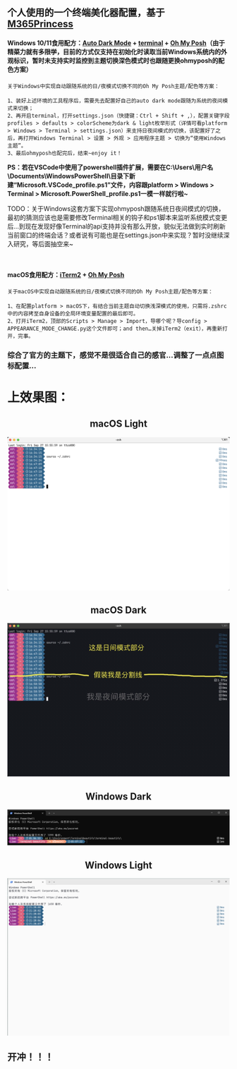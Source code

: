 ## 个人使用的一个终端美化器配置，基于[M365Princess](https://github.com/JanDeDobbeleer/oh-my-posh/blob/main/themes/M365Princess.omp.json)

#### Windows 10/11食用配方：[Auto Dark Mode](https://apps.microsoft.com/detail/xp8jk4hzbvf435) + [terminal](https://github.com/microsoft/terminal) + [Oh My Posh](https://ohmyposh.dev/)（由于精~~菜~~力~~就~~有~~多~~限~~学~~，目前的方式仅支持在初始化时读取当前Windows系统内的外观标识，暂时未支持实时监控到主题切换深色模式时也跟随更换ohmyposh的配色方案）
```
关于Windows中实现自动跟随系统的日/夜模式切换不同的Oh My Posh主题/配色等方案：

1、装好上述环境的工具程序后，需要先去配置好自己的auto dark mode跟随为系统的夜间模式来切换；
2、再开启terminal，打开settings.json（快捷键：Ctrl + Shift + ,），配置关键字段profiles > defaults > colorScheme为dark & light枚举形式（详情可看platform > Windows > Terminal > settings.json）来支持日夜间模式的切换，该配置好了之后，再打开Windows Terminal > 设置 > 外观 > 应用程序主题 > 切换为“使用Windows主题”。
3、最后ohmyposh也配完后，结束~enjoy it！
```
**PS：若在VSCode中使用了powershell插件扩展，需要在C:\Users\用户名\Documents\WindowsPowerShell\目录下新建“Microsoft.VSCode_profile.ps1”文件，内容跟platform > Windows > Terminal > Microsoft.PowerShell_profile.ps1一模一样就行啦~**

TODO：关于Windows这套方案下实现ohmyposh跟随系统日夜间模式的切换，最初的猜测应该也是需要修改Terminal相关的钩子和ps1脚本来监听系统模式变更后…到现在发现好像Terminal的api支持并没有那么开放，貌似无法做到实时刷新当前窗口的终端会话？或者说有可能也是在settings.json中来实现？暂时没继续深入研究，等后面抽空来~

<br />

#### macOS食用配方：[iTerm2](https://iterm2.com/) + [Oh My Posh](https://ohmyposh.dev/)
```
关于macOS中实现自动跟随系统的日/夜模式切换不同的Oh My Posh主题/配色等方案：

1、在配置platform > macOS下，有结合当前主题自动切换浅深模式的使用，只需将.zshrc中的内容拷至自身设备的全局环境变量配置的最后即可。
2、打开iTerm2，顶部的Scripts > Manage > Import，导哪个呢？导config > APPEARANCE_MODE_CHANGE.py这个文件即可；and then…关掉iTerm2（exit），再重新打开，完事。
```

### 综合了官方的主题下，感觉不是很适合自己的感官...调整了一点点图标配置...

# 上效果图：

## <center>macOS Light</center>
![macOS Light](assets/macOS%20Light.png)

## <center>macOS Dark</center>
![macOS Dark](assets/macOS%20Dark.png)

## <center>Windows Dark</center>
![Windows Dark](assets/Windows%20Dark.png)

## <center>Windows Light</center>
![Windows Light](assets/Windows%20Light.png)

## 开冲！！！
